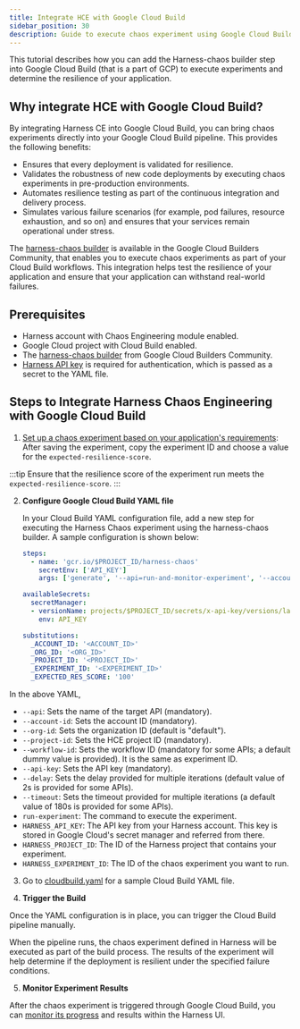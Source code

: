 ```yaml
---
title: Integrate HCE with Google Cloud Build
sidebar_position: 30
description: Guide to execute chaos experiment using Google Cloud Build.
---
```


This tutorial describes how you can add the Harness-chaos builder step into Google Cloud Build (that is a part of GCP) to execute experiments and determine the resilience of your application.

## Why integrate HCE with Google Cloud Build?
By integrating Harness CE into Google Cloud Build, you can bring chaos experiments directly into your Google Cloud Build pipeline. This provides the following benefits:
- Ensures that every deployment is validated for resilience.
- Validates the robustness of new code deployments by executing chaos experiments in pre-production environments.
- Automates resilience testing as part of the continuous integration and delivery process.
- Simulates various failure scenarios (for example, pod failures, resource exhaustion, and so on) and ensures that your services remain operational under stress.

The [harness-chaos builder](https://github.com/GoogleCloudPlatform/cloud-builders-community/tree/master/harness-chaos) is available in the Google Cloud Builders Community, that enables you to execute chaos experiments as part of your Cloud Build workflows. This integration helps test the resilience of your application and ensure that your application can withstand real-world failures.

## Prerequisites

- Harness account with Chaos Engineering module enabled.
- Google Cloud project with Cloud Build enabled.
- The [harness-chaos builder](https://github.com/GoogleCloudPlatform/cloud-builders-community/tree/master/harness-chaos) from Google Cloud Builders Community.
- [Harness API key](https://developer.harness.io/docs/platform/automation/api/add-and-manage-api-keys/#create-personal-api-keys-and-tokens) is required for authentication, which is passed as a secret to the YAML file.

## Steps to Integrate Harness Chaos Engineering with Google Cloud Build
1. [Set up a chaos experiment based on your application's requirements](/docs/chaos-engineering/use-harness-ce/experiments/create-experiments): After saving the experiment, copy the experiment ID and choose a value for the `expected-resilience-score`.

:::tip
Ensure that the resilience score of the experiment run meets the `expected-resilience-score`.
:::

2. **Configure Google Cloud Build YAML file**

    In your Cloud Build YAML configuration file, add a new step for executing the Harness Chaos experiment using the harness-chaos builder. A sample configuration is shown below:

    ```yaml
    steps:
      - name: 'gcr.io/$PROJECT_ID/harness-chaos'
        secretEnv: ['API_KEY']
        args: ['generate', '--api=run-and-monitor-experiment', '--account-id=${_ACCOUNT_ID}','--org-id=${_ORG_ID}','--project-id=${_PROJECT_ID}', '--workflow-id=${_EXPERIMENT_ID}', '--expected-resilience-score=${_EXPECTED_RES_SCORE}', '--api-key=$$API_KEY' ]

    availableSecrets:
      secretManager:
      - versionName: projects/$PROJECT_ID/secrets/x-api-key/versions/latest
        env: API_KEY

    substitutions:
      _ACCOUNT_ID: '<ACCOUNT_ID>'
      _ORG_ID: '<ORG_ID>'
      _PROJECT_ID: '<PROJECT_ID>'
      _EXPERIMENT_ID: '<EXPERIMENT_ID>'
      _EXPECTED_RES_SCORE: '100'
    ```

In the above YAML,
- `--api`: Sets the name of the target API (mandatory).
- `--account-id`: Sets the account ID (mandatory).
- `--org-id`: Sets the organization ID (default is "default").
- `--project-id`: Sets the HCE project ID (mandatory).
- `--workflow-id`: Sets the workflow ID (mandatory for some APIs; a default dummy value is provided). It is the same as experiment ID.
- `--api-key`: Sets the API key (mandatory).
- `--delay`: Sets the delay provided for multiple iterations (default value of 2s is provided for some APIs).
- `--timeout`: Sets the timeout provided for multiple iterations (a default value of 180s is provided for some APIs).
- `run-experiment`: The command to execute the experiment.
- `HARNESS_API_KEY`: The API key from your Harness account. This key is stored in Google Cloud's secret manager and referred from there.
- `HARNESS_PROJECT_ID`: The ID of the Harness project that contains your experiment.
- `HARNESS_EXPERIMENT_ID`: The ID of the chaos experiment you want to run.

3. Go to [cloudbuild.yaml](https://github.com/GoogleCloudPlatform/cloud-builders-community/blob/master/harness-chaos/cloudbuild.yaml) for a sample Cloud Build YAML file.

4. **Trigger the Build**

Once the YAML configuration is in place, you can trigger the Cloud Build pipeline manually.

When the pipeline runs, the chaos experiment defined in Harness will be executed as part of the build process. The results of the experiment will help determine if the deployment is resilient under the specified failure conditions.

5. **Monitor Experiment Results**

After the chaos experiment is triggered through Google Cloud Build, you can [monitor its progress](/docs/chaos-engineering/getting-started/saas/#step-6-observing-chaos-execution) and results within the Harness UI.
